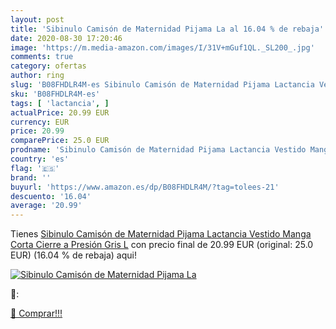 ```yaml
---
layout: post
title: 'Sibinulo Camisón de Maternidad Pijama La al 16.04 % de rebaja'
date: 2020-08-30 17:20:46
image: 'https://m.media-amazon.com/images/I/31V+mGuf1QL._SL200_.jpg'
comments: true
category: ofertas
author: ring
slug: 'B08FHDLR4M-es Sibinulo Camisón de Maternidad Pijama Lactancia Vestido...'
sku: 'B08FHDLR4M-es'
tags: [ 'lactancia', ]
actualPrice: 20.99 EUR
currency: EUR
price: 20.99
comparePrice: 25.0 EUR
prodname: 'Sibinulo Camisón de Maternidad Pijama Lactancia Vestido Manga Corta Cierre a Presión Gris L'
country: 'es'
flag: '🇪🇸'
brand: ''
buyurl: 'https://www.amazon.es/dp/B08FHDLR4M/?tag=tolees-21'
descuento: '16.04'
average: '20.99'
---
```


Tienes [Sibinulo Camisón de Maternidad Pijama Lactancia Vestido Manga Corta Cierre a Presión Gris L](https://www.amazon.es/dp/B08FHDLR4M/?tag=tolees-21) con precio final de  20.99 EUR (original: 25.0 EUR) (16.04 %  de rebaja) aqui!

[![Sibinulo Camisón de Maternidad Pijama La](https://m.media-amazon.com/images/I/31V+mGuf1QL._SL200_.jpg)](https://www.amazon.es/dp/B08FHDLR4M/?tag=tolees-21)

🔎:


[🛒 Comprar!!!](https://www.amazon.es/dp/B08FHDLR4M/?tag=tolees-21)
